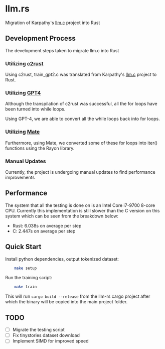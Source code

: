 # llm.rs

Migration of Karpathy's [llm.c](https://github.com/karpathy/llm.c) project into Rust

## Development Process

The development steps taken to migrate llm.c into Rust

### Utilizing [c2rust](https://github.com/immunant)

Using c2rust, train_gpt2.c was translated from Karpathy's [llm.c](https://github.com/karpathy/llm.c) project to Rust.

### Utilizing [GPT4](https://chat.openai.com)

Although the transpilation of c2rust was successful, all the for loops have been turned into while loops.

Using GPT-4, we are able to convert all the while loops back into for loops.

### Utilizing [Mate](https://github.com/trusted-programming/mate)

Furthermore, using Mate, we converted some of these for loops into iter() functions using the Rayon library.

### Manual Updates

Currently, the project is undergoing manual updates to find performance improvements

## Performance

The system that all the testing is done on is an Intel Core i7-9700 8-core CPU. Currently this implementation is still slower than the C version on this system which can be seen from the breakdown below:
- Rust: 6.038s on average per step
- C: 2.447s on average per step

## Quick Start

Install python dependencies, output tokenized dataset:

```bash
	make setup
```

Run the training script:

```bash
    make train
```

This will run `cargo build --release` from the llm-rs cargo project after which the binary will be copied into the main project folder.

## TODO

- [ ] Migrate the testing script
- [ ] Fix tinystories dataset download
- [ ] Implement SIMD for improved speed
